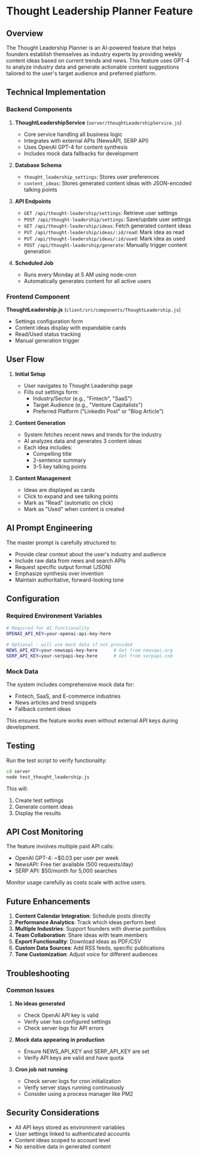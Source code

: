 # Thought Leadership Planner Feature

## Overview

The Thought Leadership Planner is an AI-powered feature that helps founders establish themselves as industry experts by providing weekly content ideas based on current trends and news. This feature uses GPT-4 to analyze industry data and generate actionable content suggestions tailored to the user's target audience and preferred platform.

## Technical Implementation

### Backend Components

1. **ThoughtLeadershipService** (`server/thoughtLeadershipService.js`)
   - Core service handling all business logic
   - Integrates with external APIs (NewsAPI, SERP API)
   - Uses OpenAI GPT-4 for content synthesis
   - Includes mock data fallbacks for development

2. **Database Schema**
   - `thought_leadership_settings`: Stores user preferences
   - `content_ideas`: Stores generated content ideas with JSON-encoded talking points

3. **API Endpoints**
   - `GET /api/thought-leadership/settings`: Retrieve user settings
   - `POST /api/thought-leadership/settings`: Save/update user settings
   - `GET /api/thought-leadership/ideas`: Fetch generated content ideas
   - `PUT /api/thought-leadership/ideas/:id/read`: Mark idea as read
   - `PUT /api/thought-leadership/ideas/:id/used`: Mark idea as used
   - `POST /api/thought-leadership/generate`: Manually trigger content generation

4. **Scheduled Job**
   - Runs every Monday at 5 AM using node-cron
   - Automatically generates content for all active users

### Frontend Component

**ThoughtLeadership.js** (`client/src/components/ThoughtLeadership.js`)
- Settings configuration form
- Content ideas display with expandable cards
- Read/Used status tracking
- Manual generation trigger

## User Flow

1. **Initial Setup**
   - User navigates to Thought Leadership page
   - Fills out settings form:
     - Industry/Sector (e.g., "Fintech", "SaaS")
     - Target Audience (e.g., "Venture Capitalists")
     - Preferred Platform ("LinkedIn Post" or "Blog Article")

2. **Content Generation**
   - System fetches recent news and trends for the industry
   - AI analyzes data and generates 3 content ideas
   - Each idea includes:
     - Compelling title
     - 2-sentence summary
     - 3-5 key talking points

3. **Content Management**
   - Ideas are displayed as cards
   - Click to expand and see talking points
   - Mark as "Read" (automatic on click)
   - Mark as "Used" when content is created

## AI Prompt Engineering

The master prompt is carefully structured to:
- Provide clear context about the user's industry and audience
- Include raw data from news and search APIs
- Request specific output format (JSON)
- Emphasize synthesis over invention
- Maintain authoritative, forward-looking tone

## Configuration

### Required Environment Variables

```bash
# Required for AI functionality
OPENAI_API_KEY=your-openai-api-key-here

# Optional - will use mock data if not provided
NEWS_API_KEY=your-newsapi-key-here      # Get from newsapi.org
SERP_API_KEY=your-serpapi-key-here      # Get from serpapi.com
```

### Mock Data

The system includes comprehensive mock data for:
- Fintech, SaaS, and E-commerce industries
- News articles and trend snippets
- Fallback content ideas

This ensures the feature works even without external API keys during development.

## Testing

Run the test script to verify functionality:

```bash
cd server
node test_thought_leadership.js
```

This will:
1. Create test settings
2. Generate content ideas
3. Display the results

## API Cost Monitoring

The feature involves multiple paid API calls:
- OpenAI GPT-4: ~$0.03 per user per week
- NewsAPI: Free tier available (500 requests/day)
- SERP API: $50/month for 5,000 searches

Monitor usage carefully as costs scale with active users.

## Future Enhancements

1. **Content Calendar Integration**: Schedule posts directly
2. **Performance Analytics**: Track which ideas perform best
3. **Multiple Industries**: Support founders with diverse portfolios
4. **Team Collaboration**: Share ideas with team members
5. **Export Functionality**: Download ideas as PDF/CSV
6. **Custom Data Sources**: Add RSS feeds, specific publications
7. **Tone Customization**: Adjust voice for different audiences

## Troubleshooting

### Common Issues

1. **No ideas generated**
   - Check OpenAI API key is valid
   - Verify user has configured settings
   - Check server logs for API errors

2. **Mock data appearing in production**
   - Ensure NEWS_API_KEY and SERP_API_KEY are set
   - Verify API keys are valid and have quota

3. **Cron job not running**
   - Check server logs for cron initialization
   - Verify server stays running continuously
   - Consider using a process manager like PM2

## Security Considerations

- All API keys stored as environment variables
- User settings linked to authenticated accounts
- Content ideas scoped to account level
- No sensitive data in generated content